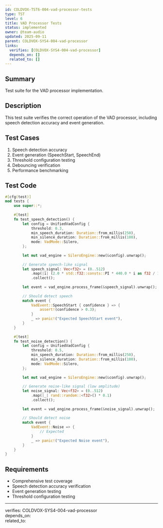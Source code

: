 ```yaml
---
id: COLDVOX-TST6-004-vad-processor-tests
type: TST
level: 6
title: VAD Processor Tests
status: implemented
owner: @team-audio
updated: 2025-09-11
parent: COLDVOX-SYS4-004-vad-processor
links:
  verifies: [COLDVOX-SYS4-004-vad-processor]
  depends_on: []
  related_to: []
---
```


## Summary
Test suite for the VAD processor implementation.

## Description
This test suite verifies the correct operation of the VAD processor, including speech detection accuracy and event generation.

## Test Cases
1. Speech detection accuracy
2. Event generation (SpeechStart, SpeechEnd)
3. Threshold configuration testing
4. Debouncing verification
5. Performance benchmarking

## Test Code
```rust
#[cfg(test)]
mod tests {
    use super::*;
    
    #[test]
    fn test_speech_detection() {
        let config = UnifiedVadConfig {
            threshold: 0.3,
            min_speech_duration: Duration::from_millis(250),
            min_silence_duration: Duration::from_millis(100),
            mode: VadMode::Silero,
        };
        
        let mut vad_engine = SileroEngine::new(&config).unwrap();
        
        // Generate speech-like signal
        let speech_signal: Vec<f32> = (0..512)
            .map(|i| (2.0 * std::f32::consts::PI * 440.0 * i as f32 / 16000.0).sin() * 0.8)
            .collect();
        
        let event = vad_engine.process_frame(&speech_signal).unwrap();
        
        // Should detect speech
        match event {
            VadEvent::SpeechStart { confidence } => {
                assert!(confidence > 0.3);
            }
            _ => panic!("Expected SpeechStart event"),
        }
    }
    
    #[test]
    fn test_noise_detection() {
        let config = UnifiedVadConfig {
            threshold: 0.5,
            min_speech_duration: Duration::from_millis(250),
            min_silence_duration: Duration::from_millis(100),
            mode: VadMode::Silero,
        };
        
        let mut vad_engine = SileroEngine::new(&config).unwrap();
        
        // Generate noise-like signal (low amplitude)
        let noise_signal: Vec<f32> = (0..512)
            .map(|_| rand::random::<f32>() * 0.1)
            .collect();
        
        let event = vad_engine.process_frame(&noise_signal).unwrap();
        
        // Should detect noise
        match event {
            VadEvent::Noise => {
                // Expected
            }
            _ => panic!("Expected Noise event"),
        }
    }
}
```

## Requirements
- Comprehensive test coverage
- Speech detection accuracy verification
- Event generation testing
- Threshold configuration testing

---
verifies: COLDVOX-SYS4-004-vad-processor  
depends_on:  
related_to: